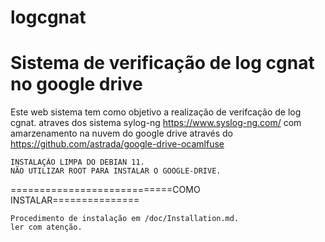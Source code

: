# logcgnat
Sistema de verificação de log cgnat no google drive
=======================================================
Este web sistema tem como objetivo a realização de verifcação de log cgnat.
atraves dos sistema sylog-ng https://www.syslog-ng.com/
com amarzenamento na nuvem do google drive através do https://github.com/astrada/google-drive-ocamlfuse

    INSTALAÇÃO LIMPA DO DEBIAN 11. 
    NÃO UTILIZAR ROOT PARA INSTALAR O GOOGLE-DRIVE. 

============================COMO INSTALAR===============

    Procedimento de instalação em /doc/Installation.md.
    ler com atenção.
